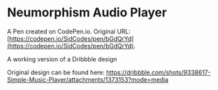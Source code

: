 # Neumorphism Audio Player

A Pen created on CodePen.io. Original URL: [https://codepen.io/SidCodes/pen/bGdQrYd](https://codepen.io/SidCodes/pen/bGdQrYd).

A working version of a Dribbble design

Original design can be found here:
https://dribbble.com/shots/9338617-Simple-Music-Player/attachments/1373153?mode=media